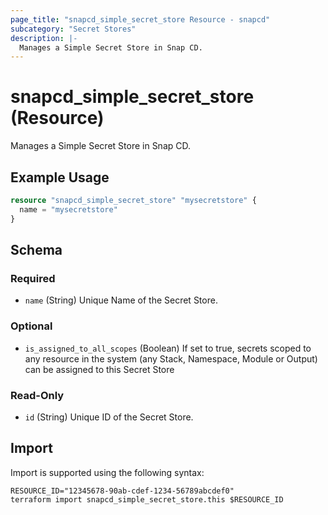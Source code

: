 ```yaml
---
page_title: "snapcd_simple_secret_store Resource - snapcd"
subcategory: "Secret Stores"
description: |-
  Manages a Simple Secret Store in Snap CD.
---
```


# snapcd_simple_secret_store (Resource)

Manages a Simple Secret Store in Snap CD.


## Example Usage

```terraform
resource "snapcd_simple_secret_store" "mysecretstore" {
  name = "mysecretstore"
}
```

<!-- schema generated by tfplugindocs -->
## Schema

### Required

- `name` (String) Unique Name of the Secret Store.

### Optional

- `is_assigned_to_all_scopes` (Boolean) If set to true, secrets scoped to any resource in the system (any Stack, Namespace, Module or Output) can be assigned to this Secret Store

### Read-Only

- `id` (String) Unique ID of the Secret Store.

## Import

Import is supported using the following syntax:

```shell
RESOURCE_ID="12345678-90ab-cdef-1234-56789abcdef0"
terraform import snapcd_simple_secret_store.this $RESOURCE_ID
```
